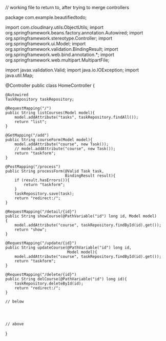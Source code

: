 // working file to return to, after trying to merge controllers

package com.example.beautifiedtodo;

import com.cloudinary.utils.ObjectUtils;
import org.springframework.beans.factory.annotation.Autowired;
import org.springframework.stereotype.Controller;
import org.springframework.ui.Model;
import org.springframework.validation.BindingResult;
import org.springframework.web.bind.annotation.*;
import org.springframework.web.multipart.MultipartFile;

import javax.validation.Valid;
import java.io.IOException;
import java.util.Map;

@Controller
public class HomeController {

    @Autowired
    TaskRepository taskRepository;

    @RequestMapping("/")
    public String listCourses(Model model){
        model.addAttribute("tasks", taskRepository.findAll());
        return "list";
    }

    @GetMapping("/add")
    public String courseForm(Model model){
        model.addAttribute("course", new Task());
        // model.addAttribute("course", new Task());
        return "taskform";
    }

    @PostMapping("/process")
    public String processForm(@Valid Task task,
                              BindingResult result){
        if (result.hasErrors()){
            return "taskform";
        }
        taskRepository.save(task);
        return "redirect:/";
    }

    @RequestMapping("/detail/{id}")
    public String showCourse(@PathVariable("id") long id, Model model)
    {
        model.addAttribute("course", taskRepository.findById(id).get());
        return "show";
    }

    @RequestMapping("/update/{id}")
    public String updateCourse(@PathVariable("id") long id,
                               Model model){
        model.addAttribute("course", taskRepository.findById(id).get());
        return "taskform";
    }

    @RequestMapping("/delete/{id}")
    public String delCourse(@PathVariable("id") long id){
        taskRepository.deleteById(id);
        return "redirect:/";
    }

    // below
    
    


    // above

}
